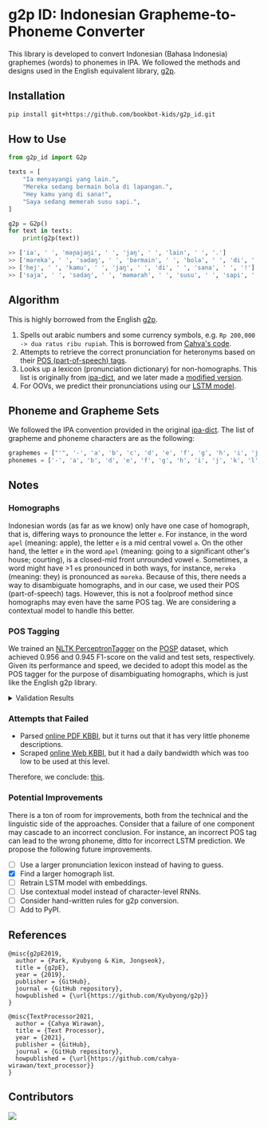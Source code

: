 # g2p ID: Indonesian Grapheme-to-Phoneme Converter

This library is developed to convert Indonesian (Bahasa Indonesia) graphemes (words) to phonemes in IPA. We followed the methods and designs used in the English equivalent library, [g2p](https://github.com/Kyubyong/g2p).

## Installation

```bash
pip install git+https://github.com/bookbot-kids/g2p_id.git
```

## How to Use

```py
from g2p_id import G2p

texts = [
    "Ia menyayangi yang lain.",
    "Mereka sedang bermain bola di lapangan.",
    "Hey kamu yang di sana!",
    "Saya sedang memerah susu sapi.",
]

g2p = G2p()
for text in texts:
    print(g2p(text))

>> ['ia', ' ', 'məɲajaŋi', ' ', 'jaŋ', ' ', 'lain', ' ', '.']
>> ['məreka', ' ', 'sədaŋ', ' ', 'bərmain', ' ', 'bola', ' ', 'di', ' ', 'lapaŋan', ' ', '.']
>> ['hej', ' ', 'kamu', ' ', 'jaŋ', ' ', 'di', ' ', 'sana', ' ', '!']
>> ['saja', ' ', 'sədaŋ', ' ', 'məmərah', ' ', 'susu', ' ', 'sapi', ' ', '.']
```

## Algorithm

This is highly borrowed from the English [g2p](https://github.com/Kyubyong/g2p).

1. Spells out arabic numbers and some currency symbols, e.g. `Rp 200,000 -> dua ratus ribu rupiah`. This is borrowed from [Cahya's code](https://github.com/cahya-wirawan/text_processor).
2. Attempts to retrieve the correct pronunciation for heteronyms based on their [POS (part-of-speech) tags](#pos-tagging).
3. Looks up a lexicon (pronunciation dictionary) for non-homographs. This list is originally from [ipa-dict](https://github.com/open-dict-data/ipa-dict/blob/master/data/ma.txt), and we later made a [modified version](https://huggingface.co/datasets/bookbot/id_word2phoneme).
4. For OOVs, we predict their pronunciations using our [LSTM model](https://huggingface.co/bookbot/id-g2p-lstm).

## Phoneme and Grapheme Sets

We followed the IPA convention provided in the original [ipa-dict](https://github.com/open-dict-data/ipa-dict/blob/master/data/ma.txt). The list of grapheme and phoneme characters are as the following:

```python
graphemes = ["'", '-', 'a', 'b', 'c', 'd', 'e', 'f', 'g', 'h', 'i', 'j', 'k', 'l', 'm', 'n', 'o', 'p', 'q', 'r', 's', 't', 'u', 'v', 'w', 'y', 'z']
phonemes = ['-', 'a', 'b', 'd', 'e', 'f', 'g', 'h', 'i', 'j', 'k', 'l', 'm', 'n', 'o', 'p', 'r', 's', 't', 'u', 'v', 'w', 'z', 'ŋ', 'ə', 'ɲ', 'ʃ', 'ʒ', 'ʔ']
```

## Notes

### Homographs

Indonesian words (as far as we know) only have one case of homograph, that is, differing ways to pronounce the letter `e`. For instance, in the word `apel` (meaning: apple), the letter `e` is a mid central vowel `ə`. On the other hand, the letter `e` in the word `apel` (meaning: going to a significant other's house; courting), is a closed-mid front unrounded vowel `e`. Sometimes, a word might have >1 `e`s pronounced in both ways, for instance, `mereka` (meaning: they) is pronounced as `məreka`. Because of this, there needs a way to disambiguate homographs, and in our case, we used their POS (part-of-speech) tags. However, this is not a foolproof method since homographs may even have the same POS tag. We are considering a contextual model to handle this better.

### POS Tagging

We trained an [NLTK PerceptronTagger](https://www.nltk.org/_modules/nltk/tag/perceptron.html) on the [POSP](https://huggingface.co/datasets/indonlu) dataset, which achieved 0.956 and 0.945 F1-score on the valid and test sets, respectively. Given its performance and speed, we decided to adopt this model as the POS tagger for the purpose of disambiguating homographs, which is just like the English g2p library.

<details>
  <summary>Validation Results</summary>

    | tag       | precision | recall   | f1-score |
    | --------- | --------- | -------- | -------- |
    | B-$$$     | 1.000000  | 1.000000 | 1.000000 |
    | B-ADJ     | 0.904132  | 0.864139 | 0.883683 |
    | B-ADK     | 1.000000  | 0.986667 | 0.993289 |
    | B-ADV     | 0.966874  | 0.976987 | 0.971904 |
    | B-ART     | 0.988920  | 0.978082 | 0.983471 |
    | B-CCN     | 0.997934  | 0.997934 | 0.997934 |
    | B-CSN     | 0.986395  | 0.963455 | 0.974790 |
    | B-INT     | 1.000000  | 1.000000 | 1.000000 |
    | B-KUA     | 0.976744  | 0.976744 | 0.976744 |
    | B-NEG     | 0.992857  | 0.972028 | 0.982332 |
    | B-NNO     | 0.919917  | 0.941288 | 0.930480 |
    | B-NNP     | 0.917685  | 0.914703 | 0.916192 |
    | B-NUM     | 0.997358  | 0.954488 | 0.975452 |
    | B-PAR     | 1.000000  | 0.851064 | 0.919540 |
    | B-PPO     | 0.991206  | 0.991829 | 0.991517 |
    | B-PRI     | 1.000000  | 0.928571 | 0.962963 |
    | B-PRK     | 0.793103  | 0.851852 | 0.821429 |
    | B-PRN     | 0.988327  | 0.988327 | 0.988327 |
    | B-PRR     | 0.995465  | 1.000000 | 0.997727 |
    | B-SYM     | 0.999662  | 0.999323 | 0.999492 |
    | B-UNS     | 0.916667  | 0.733333 | 0.814815 |
    | B-VBE     | 1.000000  | 0.985714 | 0.992806 |
    | B-VBI     | 0.929119  | 0.877034 | 0.902326 |
    | B-VBL     | 1.000000  | 1.000000 | 1.000000 |
    | B-VBP     | 0.926606  | 0.933457 | 0.930018 |
    | B-VBT     | 0.939759  | 0.953333 | 0.946498 |
    | --------- | --------- | -------- | -------- |
    | macro avg | 0.966490  | 0.946937 | 0.955913 |

</details>

### Attempts that Failed

- Parsed [online PDF KBBI](https://oldi.lipi.go.id/public/Kamus%20Indonesia.pdf), but it turns out that it has very little phoneme descriptions.
- Scraped [online Web KBBI](https://github.com/laymonage/kbbi-python), but it had a daily bandwidth which was too low to be used at this level.

Therefore, we conclude: [this](https://www.youtube.com/shorts/13ViHuJzP3g).

### Potential Improvements

There is a ton of room for improvements, both from the technical and the linguistic side of the approaches. Consider that a failure of one component may cascade to an incorrect conclusion. For instance, an incorrect POS tag can lead to the wrong phoneme, ditto for incorrect LSTM prediction. We propose the following future improvements.

- [ ] Use a larger pronunciation lexicon instead of having to guess.
- [x] Find a larger homograph list.
- [ ] Retrain LSTM model with embeddings.
- [ ] Use contextual model instead of character-level RNNs.
- [ ] Consider hand-written rules for g2p conversion.
- [ ] Add to PyPI.

## References

```
@misc{g2pE2019,
  author = {Park, Kyubyong & Kim, Jongseok},
  title = {g2pE},
  year = {2019},
  publisher = {GitHub},
  journal = {GitHub repository},
  howpublished = {\url{https://github.com/Kyubyong/g2p}}
}
```

```
@misc{TextProcessor2021,
  author = {Cahya Wirawan},
  title = {Text Processor},
  year = {2021},
  publisher = {GitHub},
  journal = {GitHub repository},
  howpublished = {\url{https://github.com/cahya-wirawan/text_processor}}
}
```

## Contributors

<a href="https://github.com/w11wo/g2p_id/graphs/contributors">
  <img src="https://contrib.rocks/image?repo=w11wo/g2p_id" />
</a>
